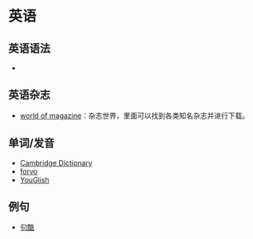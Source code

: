 # 英语

## 英语语法

- 

## 英语杂志

- [world of magazine](https://www.worldofmagazine.com/)：杂志世界，里面可以找到各类知名杂志并进行下载。

## 单词/发音

- [Cambridge Dictionary](https://dictionary.cambridge.org/)
- [forvo](https://forvo.com/languages/)
- [YouGlish](https://youglish.com/)

## 例句

- [句酷](http://www.jukuu.com/)